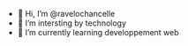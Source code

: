 - 👋 Hi, I’m @ravelochancelle
- 👀 I’m intersting by technology
- 🌱 I’m currently learning developpement web 

<!---
ravelochancelle/ravelochancelle is a ✨ special ✨ repository because its `README.md` (this file) appears on your GitHub profile.
You can click the Preview link to take a look at your changes.
--->
